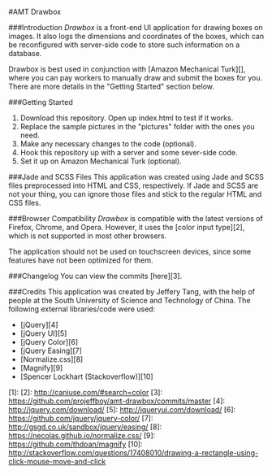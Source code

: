 #AMT Drawbox

###Introduction
*Drawbox* is a front-end UI application for drawing boxes on images. It also logs the dimensions and coordinates of the boxes, which can be reconfigured with server-side code to store such information on a database.

Drawbox is best used in conjunction with [Amazon Mechanical Turk][], where you can pay workers to manually draw and submit the boxes for you. There are more details in the "Getting Started" section below.

###Getting Started
1. Download this repository. Open up index.html to test if it works.
2. Replace the sample pictures in the "pictures" folder with the ones you need.
3. Make any necessary changes to the code (optional).
4. Hook this repository up with a server and some sever-side code.
5. Set it up on Amazon Mechanical Turk (optional).

###Jade and SCSS Files
This application was created using Jade and SCSS files preprocessed into HTML and CSS, respectively. If Jade and SCSS are not your thing, you can ignore those files and stick to the regular HTML and CSS files.

###Browser Compatibility
*Drawbox* is compatible with the latest versions of Firefox, Chrome, and Opera. However, it uses the [color input type][2], which is not supported in most other browsers.

The application should not be used on touchscreen devices, since some features have not been optimized for them.

###Changelog
You can view the commits [here][3].

###Credits
This application was created by Jeffery Tang, with the help of people at the South University of Science and Technology of China. The following external libraries/code were used:
- [jQuery][4]
- [jQuery UI][5]
- [jQuery Color][6]
- [jQuery Easing][7]
- [Normalize.css][8]
- [Magnify][9]
- [Spencer Lockhart (Stackoverflow)][10]

[1]:
[2]: http://caniuse.com/#search=color
[3]: https://github.com/projeffboy/amt-drawbox/commits/master
[4]: http://jquery.com/download/
[5]: http://jqueryui.com/download/
[6]: https://github.com/jquery/jquery-color/
[7]: http://gsgd.co.uk/sandbox/jquery/easing/
[8]: https://necolas.github.io/normalize.css/
[9]: https://github.com/thdoan/magnify
[10]: http://stackoverflow.com/questions/17408010/drawing-a-rectangle-using-click-mouse-move-and-click
